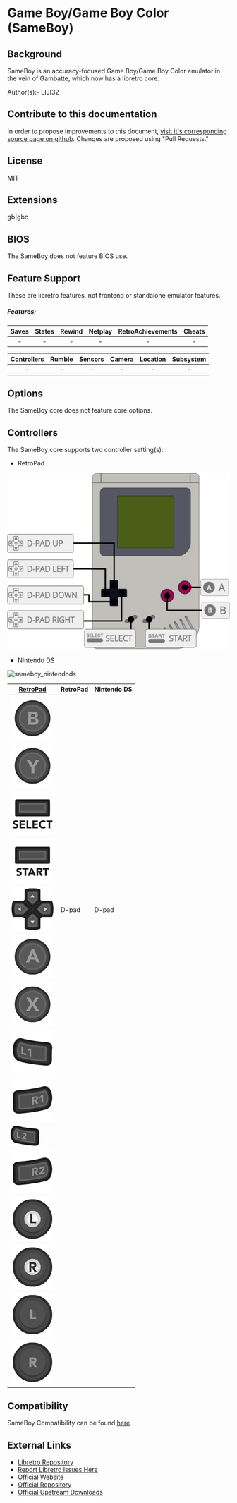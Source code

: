 # Game Boy/Game Boy Color (SameBoy)

## Background

SameBoy is an accuracy-focused Game Boy/Game Boy Color emulator in the vein of Gambatte, which now has a libretro core.

Author(s):- LIJI32

## Contribute to this documentation

In order to propose improvements to this document, [visit it's corresponding source page on github](https://github.com/libretro/docs/tree/master/docs/library/sameboy.md). Changes are proposed using "Pull Requests."

## License

MIT

## Extensions

gb|gbc

## BIOS

The SameBoy does not feature BIOS use.

## Feature Support

These are libretro features, not frontend or standalone emulator features.

##### Features:

| Saves | States      | Rewind | Netplay | RetroAchievements | Cheats |
|:-----:|:-----------:|:------:|:-------:|:-----------------:|:------:|
|  -    |     -       |   -    |   -     |        -          |   -    |

| Controllers     | Rumble | Sensors | Camera | Location | Subsystem     |
|:---------------:|:------:|:-------:|:------:|:--------:|:-------------:|
|        -        |   -    |    -    |   -    |    -     |       -       |

## Options

The SameBoy core does not feature core options.

## Controllers

The SameBoy core supports two controller setting(s):

* RetroPad

![sameboy_retropad](images/Controllers/sameboy_retropad.png)

* Nintendo DS

![sameboy_nintendods](images/Controllers/sameboy_nintendods.png)


| [RetroPad](RetroPad)                                                 | RetroPad | Nintendo DS |
|----------------------------------------------------------------------|----------|-------------|
| ![RetroPad_B](images/RetroPad/Retro_B_Round.png)                     |          |             |
| ![RetroPad_Y](images/RetroPad/Retro_Y_Round.png)                     |          |             |
| ![RetroPad_Select](images/RetroPad/Retro_Select.png)                 |          |             |
| ![RetroPad_Start](images/RetroPad/Retro_Start.png)                   |          |             |
| ![RetroPad_Dpad](images/RetroPad/Retro_Dpad.png)                     | D-pad    | D-pad       |
| ![RetroPad_A](images/RetroPad/Retro_A_Round.png)                     |          |             |
| ![RetroPad_X](images/RetroPad/Retro_X_Round.png)                     |          |             |
| ![RetroPad_L1](images/RetroPad/Retro_L1.png)                         |          |             |
| ![RetroPad_R1](images/RetroPad/Retro_R1.png)                         |          |             |
| ![RetroPad_L2](images/RetroPad/Retro_L2_Temp.png)                    |          |             |
| ![RetroPad_R2](images/RetroPad/Retro_R2.png)                         |          |             |
| ![RetroPad_L3](images/RetroPad/Retro_L3.png)                         |          |             |
| ![RetroPad_R3](images/RetroPad/Retro_R3.png)                         |          |             |
| ![RetroPad_Left_Stick](images/RetroPad/Retro_Left_Stick.png)         |          |             |
| ![RetroPad_Right_Stick](images/RetroPad/Retro_Right_Stick.png)       |          |             |

## Compatibility

SameBoy Compatibility can be found [here](https://sameboy.github.io/features/)

## External Links

* [Libretro Repository](https://github.com/libretro/SameBoy)
* [Report Libretro Issues Here](https://github.com/libretro/libretro-meta/issues)
* [Official Website](https://sameboy.github.io/)
* [Official Repository](https://github.com/LIJI32/SameBoy)
* [Official Upstream Downloads](https://sameboy.github.io/downloads/)

